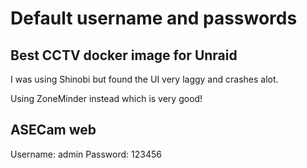 

# Default username and passwords

## Best CCTV docker image for Unraid

I was using Shinobi but found the UI very laggy and crashes alot.

Using ZoneMinder instead which is very good!

## ASECam web

Username: admin
Password: 123456
